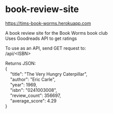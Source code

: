 # book-review-site
https://tims-book-worms.herokuapp.com  

A book review site for the Book Worms book club  
Uses Goodreads API to get ratings

To use as an API, send GET request to:  
/api/\<ISBN\>

Returns JSON:  
{  
&nbsp;&nbsp;&nbsp;&nbsp;"title": "The Very Hungry Caterpillar",  
&nbsp;&nbsp;&nbsp;&nbsp;"author": "Eric Carle",  
&nbsp;&nbsp;&nbsp;&nbsp;"year": 1969,  
&nbsp;&nbsp;&nbsp;&nbsp;"isbn": "0241003008",  
&nbsp;&nbsp;&nbsp;&nbsp;"review_count": 356697,  
&nbsp;&nbsp;&nbsp;&nbsp;"average_score": 4.29  
}
